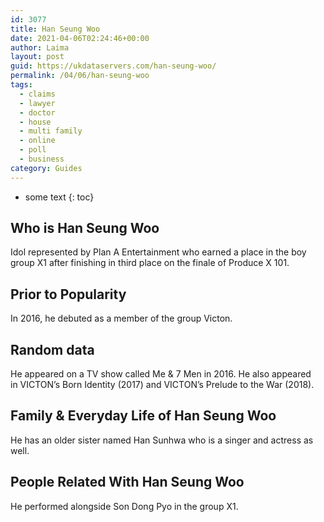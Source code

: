 ```yaml
---
id: 3077
title: Han Seung Woo
date: 2021-04-06T02:24:46+00:00
author: Laima
layout: post
guid: https://ukdataservers.com/han-seung-woo/
permalink: /04/06/han-seung-woo
tags:
  - claims
  - lawyer
  - doctor
  - house
  - multi family
  - online
  - poll
  - business
category: Guides
---
```


* some text
{: toc}


## Who is Han Seung Woo
                  
                  
                  
Idol represented by Plan A Entertainment who earned a place in the boy group X1 after finishing in third place on the finale of Produce X 101.
                  
              
            
              
            
                
                
                
## Prior to Popularity
                  
                  
                  
In 2016, he debuted as a member of the group Victon.
                  
              
            
              
            
                
                
                
## Random data
                  
                  
                  
He appeared on a TV show called Me & 7 Men in 2016. He also appeared in VICTON&#8217;s Born Identity (2017) and VICTON&#8217;s Prelude to the War (2018).
                  
              
            
              
            
                
                
                
## Family & Everyday Life of Han Seung Woo
                  
                  
                  
He has an older sister named Han Sunhwa who is a singer and actress as well.
                  
              
            
              
            
                
                
                
## People Related With Han Seung Woo
                  
                  
                  
He performed alongside Son Dong Pyo in the group X1.
                  
              
            
              
            
                
              
            
              
              
            
            
              
            
          
          
          